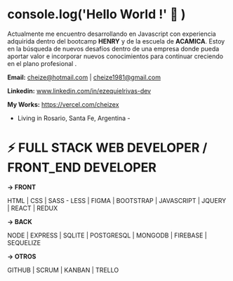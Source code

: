 # console.log('Hello World !' :wave: )
Actualmente me encuentro desarrollando en Javascript con experiencia adquirida dentro del bootcamp **HENRY** y de la escuela de **ACAMICA**. 
Estoy en la búsqueda de nuevos desafíos dentro de una empresa donde pueda aportar valor e incorporar nuevos conocimientos para continuar creciendo en el plano       profesional .

**Email:** cheize@hotmail.com | cheize1981@gmail.com

**Linkedin:** www.linkedin.com/in/ezequielrivas-dev

**My Works:** https://vercel.com/cheizex

- Living in Rosario, Santa Fe, Argentina -

# ⚡  FULL STACK WEB DEVELOPER / FRONT_END DEVELOPER
**-> FRONT**

HTML | CSS | SASS - LESS | FIGMA | BOOTSTRAP | JAVASCRIPT  | JQUERY | REACT  | REDUX

**-> BACK**

NODE | EXPRESS | SQLITE | POSTGRESQL | MONGODB | FIREBASE | SEQUELIZE

**-> OTROS**

GITHUB | SCRUM | KANBAN | TRELLO 
 
